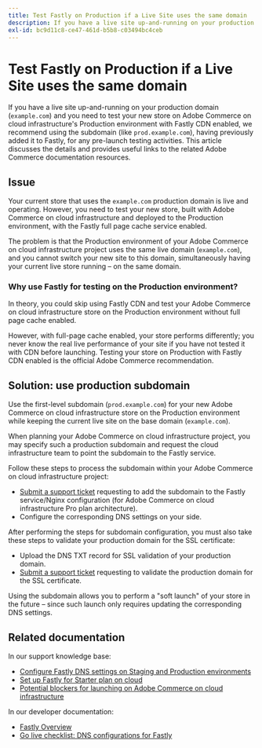 ```yaml
---
title: Test Fastly on Production if a Live Site uses the same domain
description: If you have a live site up-and-running on your production domain (`example.com`) and you need to test your new store on Adobe Commerce on cloud infrastructure's Production environment with Fastly CDN enabled, we recommend using the subdomain (like `prod.example.com`), having previously added it to Fastly, for any pre-launch testing activities. This article discusses the details and provides useful links to the related Adobe Commerce documentation resources.
exl-id: bc9d11c8-ce47-461d-b5b8-c03494bc4ceb
---
```

# Test Fastly on Production if a Live Site uses the same domain

If you have a live site up-and-running on your production domain (`example.com`) and you need to test your new store on Adobe Commerce on cloud infrastructure's Production environment with Fastly CDN enabled, we recommend using the subdomain (like `prod.example.com`), having previously added it to Fastly, for any pre-launch testing activities. This article discusses the details and provides useful links to the related Adobe Commerce documentation resources.

## Issue

Your current store that uses the `example.com` production domain is live and operating. However, you need to test your new store, built with Adobe Commerce on cloud infrastructure and deployed to the Production environment, with the Fastly full page cache service enabled.

The problem is that the Production environment of your Adobe Commerce on cloud infrastructure project uses the same live domain (`example.com`), and you cannot switch your new site to this domain, simultaneously having your current live store running &ndash; on the same domain.

### Why use Fastly for testing on the Production environment?

In theory, you could skip using Fastly CDN and test your Adobe Commerce on cloud infrastructure store on the Production environment without full page cache enabled.

However, with full-page cache enabled, your store performs differently; you never know the real live performance of your site if you have not tested it with CDN before launching. Testing your store on Production with Fastly CDN enabled is the official Adobe Commerce recommendation.

## Solution: use production subdomain

Use the first-level subdomain (`prod.example.com`) for your new Adobe Commerce on cloud infrastructure store on the Production environment while keeping the current live site on the base domain (`example.com`).

When planning your Adobe Commerce on cloud infrastructure project, you may specify such a production subdomain and request the cloud infrastructure team to point the subdomain to the Fastly service.

Follow these steps to process the subdomain within your Adobe Commerce on cloud infrastructure project:

* [Submit a support ticket](/help/help-center-guide/help-center/magento-help-center-user-guide.md#submit-ticket) requesting to add the subdomain to the Fastly service/Nginx configuration (for Adobe Commerce on cloud infrastructure Pro plan architecture).
* Configure the corresponding DNS settings on your side.

After performing the steps for subdomain configuration, you must also take these steps to validate your production domain for the SSL certificate:

* Upload the DNS TXT record for SSL validation of your production domain.
* [Submit a support ticket](/help/help-center-guide/help-center/magento-help-center-user-guide.md#submit-ticket) requesting to validate the production domain for the SSL certificate.

Using the subdomain allows you to perform a "soft launch" of your store in the future &ndash; since such launch only requires updating the corresponding DNS settings.

## Related documentation

In our support knowledge base:

* [Configure Fastly DNS settings on Staging and Production environments](https://experienceleague.adobe.com/docs/commerce-knowledge-base/kb/how-to/configure-fastly-dns-settings-on-staging-and-production-environments.html)
* [Set up Fastly for Starter plan on cloud](https://experienceleague.adobe.com/docs/commerce-knowledge-base/kb/how-to/set-up-fastly-for-starter-plan-on-cloud.html)
* [Potential blockers for launching on Adobe Commerce on cloud infrastructure](https://experienceleague.adobe.com/docs/commerce-knowledge-base/kb/troubleshooting/miscellaneous/blockers-launching-on-magento-commerce-cloud.html)

In our developer documentation:

* [Fastly Overview](https://devdocs.magento.com/cloud/cdn/cloud-fastly.html)
* [Go live checklist: DNS configurations for Fastly](http://devdocs.magento.com/guides/v2.2/cloud/live/go-live-checklist.html#dns)
